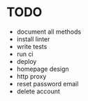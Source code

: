 # TODO

- document all methods
- install linter
- write tests
- run ci
- deploy
- homepage design
- http proxy
- reset password email
- delete account
